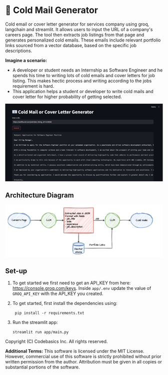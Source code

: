 # 📧 Cold Mail Generator

Cold email or cover letter generator for services company using groq, langchain and streamlit. It allows users to input the URL of a company's careers page. The tool then extracts job listings from that page and generates personalized cold emails. These emails include relevant portfolio links sourced from a vector database, based on the specific job descriptions.

**Imagine a scenario:**

- A developer or student needs an Internship as Software Engineer and he spends his time to writing lots of cold emails and cover letters for job listing. This makes hectic process and writing according to the jobs requirement is hard.
- This application helps a student or developer to write cold mails and cover letter for higher probability of getting selected.

![img.png](imgs/img.png)

## Architecture Diagram

![img.png](imgs/architecture.png)

## Set-up

1. To get started we first need to get an API_KEY from here: https://console.groq.com/keys. Inside `app/.env` update the value of `GROQ_API_KEY` with the API_KEY you created.

2. To get started, first install the dependencies using:
   ```commandline
    pip install -r requirements.txt
   ```
3. Run the streamlit app:
   ```commandline
   streamlit run app/main.py
   ```

Copyright (C) Codebasics Inc. All rights reserved.

**Additional Terms:**
This software is licensed under the MIT License. However, commercial use of this software is strictly prohibited without prior written permission from the author. Attribution must be given in all copies or substantial portions of the software.
